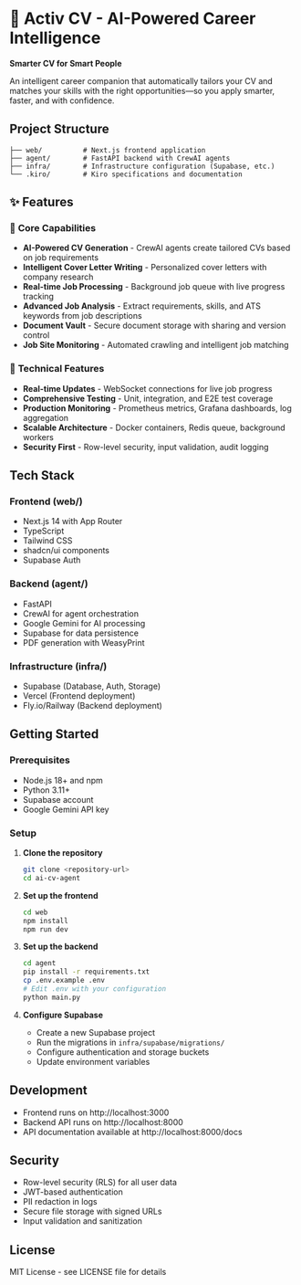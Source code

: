 # 🚀 Activ CV - AI-Powered Career Intelligence

**Smarter CV for Smart People**

An intelligent career companion that automatically tailors your CV and matches your skills with the right opportunities—so you apply smarter, faster, and with confidence.

## Project Structure

```
├── web/          # Next.js frontend application
├── agent/        # FastAPI backend with CrewAI agents
├── infra/        # Infrastructure configuration (Supabase, etc.)
└── .kiro/        # Kiro specifications and documentation
```

## ✨ Features

### 🎯 **Core Capabilities**
- **AI-Powered CV Generation** - CrewAI agents create tailored CVs based on job requirements
- **Intelligent Cover Letter Writing** - Personalized cover letters with company research
- **Real-time Job Processing** - Background job queue with live progress tracking
- **Advanced Job Analysis** - Extract requirements, skills, and ATS keywords from job descriptions
- **Document Vault** - Secure document storage with sharing and version control
- **Job Site Monitoring** - Automated crawling and intelligent job matching

### 🔧 **Technical Features**
- **Real-time Updates** - WebSocket connections for live job progress
- **Comprehensive Testing** - Unit, integration, and E2E test coverage
- **Production Monitoring** - Prometheus metrics, Grafana dashboards, log aggregation
- **Scalable Architecture** - Docker containers, Redis queue, background workers
- **Security First** - Row-level security, input validation, audit logging

## Tech Stack

### Frontend (web/)
- Next.js 14 with App Router
- TypeScript
- Tailwind CSS
- shadcn/ui components
- Supabase Auth

### Backend (agent/)
- FastAPI
- CrewAI for agent orchestration
- Google Gemini for AI processing
- Supabase for data persistence
- PDF generation with WeasyPrint

### Infrastructure (infra/)
- Supabase (Database, Auth, Storage)
- Vercel (Frontend deployment)
- Fly.io/Railway (Backend deployment)

## Getting Started

### Prerequisites

- Node.js 18+ and npm
- Python 3.11+
- Supabase account
- Google Gemini API key

### Setup

1. **Clone the repository**
   ```bash
   git clone <repository-url>
   cd ai-cv-agent
   ```

2. **Set up the frontend**
   ```bash
   cd web
   npm install
   npm run dev
   ```

3. **Set up the backend**
   ```bash
   cd agent
   pip install -r requirements.txt
   cp .env.example .env
   # Edit .env with your configuration
   python main.py
   ```

4. **Configure Supabase**
   - Create a new Supabase project
   - Run the migrations in `infra/supabase/migrations/`
   - Configure authentication and storage buckets
   - Update environment variables

## Development

- Frontend runs on http://localhost:3000
- Backend API runs on http://localhost:8000
- API documentation available at http://localhost:8000/docs

## Security

- Row-level security (RLS) for all user data
- JWT-based authentication
- PII redaction in logs
- Secure file storage with signed URLs
- Input validation and sanitization

## License

MIT License - see LICENSE file for details